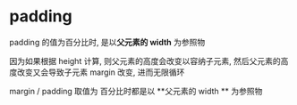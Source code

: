 # padding



padding 的值为百分比时, 是以**父元素的 width** 为参照物

因为如果根据 height 计算, 则父元素的高度会改变以容纳子元素, 然后父元素的高度改变又会导致子元素 margin 改变, 进而无限循环

margin / padding 取值为 百分比时都是以 **父元素的 width ** 为参照物